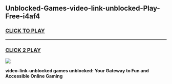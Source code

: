 
## Unblocked-Games-video-link-unblocked-Play-Free-i4af4
<h3>
<a href="https://premium76.site?title=video-link-unblocked&ref=18A1">CLICK TO PLAY</a></h3>
<hr>

<h3>
<a href="https://premium76.site?title=video-link-unblocked&ref=18A1">CLICK 2 PLAY</a>
  
</h3>

<a href="https://premium76.site?title=video-link-unblocked&ref=18A1"><img src="https://clearcache.store/games.png"></a>


**video-link-unblocked games unblocked: Your Gateway to Fun and Accessible Online Gaming**
